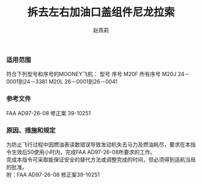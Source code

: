 ﻿---
amendno: 39-2110  
cadno: CAD1998-M20J-01  
title: 拆去左右加油口盖组件尼龙拉索  
publishdate: 1998-01-06  
effdate: 1998-01-20  
acmodels: ["M20F","M20J","M20L"]  
tags: []  
engs: []  
pns: []  
mfrs: ["MOONEY"]  
admins: 中南管理局  
author: 赵燕莉  
---
  
### 适用范围  
符合下列型号和序号的MOONEY飞机：
型号   序号
M20F  所有序号
M20J  24－0001到24－3381
M20L  26－0001到26－0041  
  
<!--more-->  
### 参考文件  
  FAA AD97-26-08 修正案 39-10251  
  
### 原因、措施和规定  

  为防止飞行过程中因燃油表读数错误导致发动机失去马力及燃油耗尽，要求在本指令生效后50使用小时内，完成FAA AD97-26-08所要求的工作。  
  完成本指令可采取能保证安全的替代方法或调整完成的时间，但必须得到适航当局的批准。  
  附：FAA AD97-26-08 修正案39-10251  
